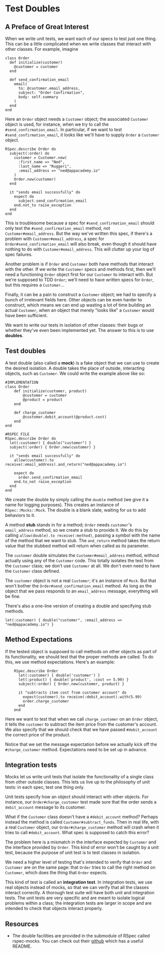 # Test Doubles

## A Preface of Great Interest

When we write unit tests, we want each of our specs to test just one thing. This can be a little complicated when we write classes that interact with other classes. For example, imagine

    class Order
      def initialize(customer)
        @customer = customer
      end

      def send_confirmation_email
        email(
          to: @customer.email_address,
          subject: "Order Confirmation",
          body: self.summary
        )
      end
    end

Here an `Order` object needs a `Customer` object; the associated `Customer` object is used, for instance, when we try to call the `#send_confirmation_email`. In particular, if we want to test `#send_confirmation_email`, it looks like we'll have to supply `Order` a `Customer` object.

    RSpec.describe Order do
      subject(:order) do
        customer = Customer.new(
          :first_name => "Ned",
          :last_name => "Ruggeri",
          :email_address => "ned@appacademy.io"
        )
        Order.new(customer)
      end

      it "sends email successfully" do
        expect do
          subject.send_confirmation_email
        end.not_to raise_exception
      end
    end

This is troublesome because a spec for `#send_confirmation_email` should only test the `#send_confirmation_email` method, not `Customer#email_address`. But the way we've written this spec, if there's a problem with `Customer#email_address`, a spec for `Order#send_confirmation_email` will also break, even though it should have nothing to do with `Customer#email_address`. This will clutter up your log of spec failures.

Another problem is if `Order` and `Customer` both have methods that interact with the other. If we write the `Customer` specs and methods first, then we'll need a functioning `Order` object first for our `Customer` to interact with. But we're supposed to TDD `Order`; we'll need to have written specs for `Order`, but this requires a `Customer`...

Finally, it can be a pain to construct a `Customer` object; we had to specify a bunch of irrelevant fields here. Other objects can be even harder to construct, which means we can end up wasting a lot of time building an actual `Customer`, when an object that merely "looks like" a `Customer` would have been sufficient.

We want to write our tests in isolation of other classes: their bugs or whether they've even been implemented yet. The answer to this is to use **doubles**.

## Test doubles

A test double (also called a **mock**) is a fake object that we can use to create the desired isolation. A double takes the place of outside, interacting objects, such as `Customer`. We could write the example above like so:

    #IMPLEMENTATION
    class Order
        def initialize(customer, product)
            @customer = customer
            @product = product
        end

        def charge_customer
            @customer.debit_account(@product.cost)
        end
    end

    #RSPEC FILE
    RSpec.describe Order do
      let(:customer) { double("customer") }
      subject(:order) { Order.new(customer) }

      it "sends email successfully" do
        allow(customer).to receive(:email_address).and_return("ned@appacademy.io")

        expect do
          order.send_confirmation_email
        end.to_not raise_exception
      end
    end

We create the double by simply calling the `double` method (we give it a name for logging purposes). This creates an instance of `RSpec::Mocks::Mock`. The double is a blank slate, waiting for us to add behaviors to it.

A method **stub** stands in for a method; `Order` needs `customer`'s `email_address` method, so we create a stub to provide it. We do this by calling `allow(double).to receive(:method)`, passing a symbol with the name of the method that we want to stub. The `and_return` method takes the return value that the stubbed method will return when called as its parameter.

The `customer` double simulates the `Customer#email_address` method, without actually using any of the `Customer` code. This totally isolates the test from the `Customer` class; we don't use `Customer` at all. We don't even need to have the `Customer` class defined.

The `customer` object is not a real `Customer`; it's an instance of `Mock`. But that won't bother the `Order#send_confirmation_email` method. As long as the object that we pass responds to an `email_address` message, everything will be fine.

There's also a one-line version of creating a double and specifying stub methods.

    let(:customer) { double("customer", :email_address => "ned@appacademy.io") }

## Method Expectations

If the tested object is supposed to call methods on other objects as part of its functionality, we should test that the proper methods are called. To do this, we use method expectations. Here's an example:
```
    RSpec.describe Order
      let(:customer) { double('customer') }
      let(:product) { double('product', :cost => 5.99) }
      subject(:order) { Order.new(customer, product) }

      it "subtracts item cost from customer account" do
        expect(customer).to receive(:debit_account).with(5.99)
        order.charge_customer
      end
    end
```
Here we want to test that when we call `charge_customer` on an `Order` object, it tells the `customer` to subtract the item price from the customer's account. We also specify that we should check that we have passed `#debit_account` the correct price of the product.

Notice that we set the message expectation before we actually kick off the `#charge_customer` method. Expectations need to be set up in advance.

## Integration tests

Mocks let us write unit tests that isolate the functionality of a single class from other outside classes. This lets us live up to the philosophy of unit tests: in each spec, test one thing only.

Unit tests specify how an object should interact with other objects. For instance, our `Order#charge_customer` test made sure that the order sends a `debit_account` message to its customer.

What if the `Customer` class doesn't have a `#debit_account` method? Perhaps instead the method is called `Customer#subtract_funds`. Then in real life, with a real `Customer` object, our `Order#charge_customer` method will crash when it tries to call `#debit_account`. What spec is supposed to catch this error?

The problem here is a mismatch in the interface expected by `Customer` and the interface provided by `Order`. This kind of error won't be caught by a unit test, because the purpose of unit test is to test classes in isolation.

We need a higher level of testing that's intended to verify that `Order` and `Customer` are on the same page: that `Order` tries to call the right method on `Customer`, which does the thing that `Order` expects.

This kind of test is called an **integration test**. In integration tests, we use real objects instead of mocks, so that we can verify that all the classes interact correctly. A thorough test suite will have both unit and integration tests. The unit tests are very specific and are meant to isolate logical problems within a class; the integration tests are larger in scope and are intended to check that objects interact properly.

## Resources

*   The double facilities are provided in the submodule of RSpec called rspec-mocks. You can check out their [github](https://github.com/rspec/rspec-mocks) which has a useful README.
